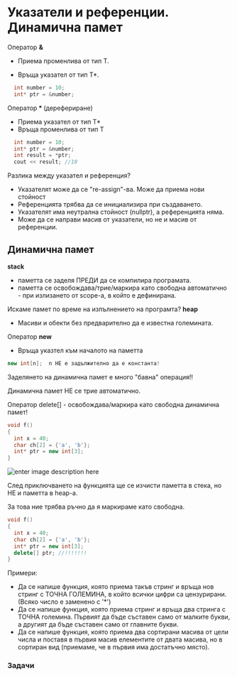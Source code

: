 
# Указатели и референции. Динамична памет

Оператор **&**

 - Приема променлива от тип Т.

 - Връща указател от тип T*.
 
 
```c++
  int number = 10;
  int* ptr = &number;
``` 


Оператор<b> * </b> (дерефериране)
- Приема указaтел от тип Т*
- Връща променлива от тип Т


```c++
  int number = 10;
  int* ptr = &number;
  int result = *ptr; 
  cout << result; //10
```

Разлика между указател и референция?

 - Указателят може да се "re-assign"-ва. Може да приема нови стойност
 - Референцията трябва да се инициализира при създаването.
 - Указателят има неутрална стойност (nullptr), а референцията няма.
 - Може да се направи масив от указатели, но не и масив от референции.


## Динамична памет
**stack**
- паметта се заделя ПРЕДИ да се компилира програмата.
- паметта се освобождава/трие/маркира като свободна автоматично - при излизането от scope-а,  в който е дефинирана.

Искаме памет по време на изпълнението на програмта?
**heap** 
 - Масиви и обекти без предварително да е известна големината.


Оператор **new**

- Връща указтел към началото на паметта

```c++
new int[n];  n НЕ е задължително да е константа!
```

Заделянето на динамична памет е много "бавна" операция!!

Динамична памет НЕ се трие автоматично.

Оператор delete[] - освобождава/маркира като свободна динамична памет!


```c++
void f()
{
  int x = 40;
  char ch[2] = {'a', 'b'};
  int* ptr = new int[3];
}
```

![enter image description here](https://i.ibb.co/vYdR6Zj/dyn-mem.png)

След приключването на функцията ще се изчисти паметта в стека, но НЕ и паметта в heap-а.

За това ние трябва ръчно да я маркираме като свободна.

```c++
void f()
{
  int x = 40;
  char ch[2] = {'a', 'b'};
  int* ptr = new int[3];
  delete[] ptr; //!!!!!!!
}
```

Примери:

 - Да се напише функция, която приема такъв стринг и връща нов стринг с ТОЧНА ГОЛЕМИНА, в който всички цифри са цензурирани. (Всяко число е заменено с '*')
 - Да се напише функция, която приема стринг и връща два стринга с ТОЧНА големина. Първият да бъде съставен само от малките букви, а другият да бъде съставен само от главните букви.
 - Да се напише функция, която приема два сортирани масива от цели числа и поставя в първия масив елементите от двата масива, но в сортиран вид (приемаме, че в първия има достатъчно място).


<h3>Задачи</h3>
